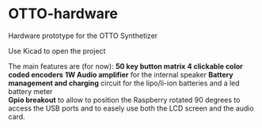 # OTTO-hardware
Hardware prototype for the OTTO Synthetizer 

Use Kicad to open the project

The main features are (for now):
**50 key button matrix** 
**4 clickable color coded encoders**
**1W Audio amplifier** for the internal speaker
**Battery management and charging** circuit for the lipo/li-ion batteries and a led battery meter  
**Gpio breakout** to allow to position the Raspberry rotated 90 degrees to access the USB ports and to easely use both the LCD screen and the audio card.

